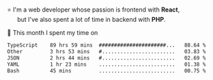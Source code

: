⭐ I'm a web developer whose passion is frontend with <b>React</b>,<br/>
&nbsp; &nbsp; &nbsp; but I've also spent a lot of time in backend with <b>PHP</b>.

📅 This month I spent my time on

<!--START_SECTION:waka-->

```txt
TypeScript    89 hrs 59 mins  ######################...   88.64 %
Other         3 hrs 53 mins   #........................   03.83 %
JSON          2 hrs 44 mins   #........................   02.69 %
YAML          1 hr 23 mins    .........................   01.38 %
Bash          45 mins         .........................   00.75 %
```

<!--END_SECTION:waka-->
